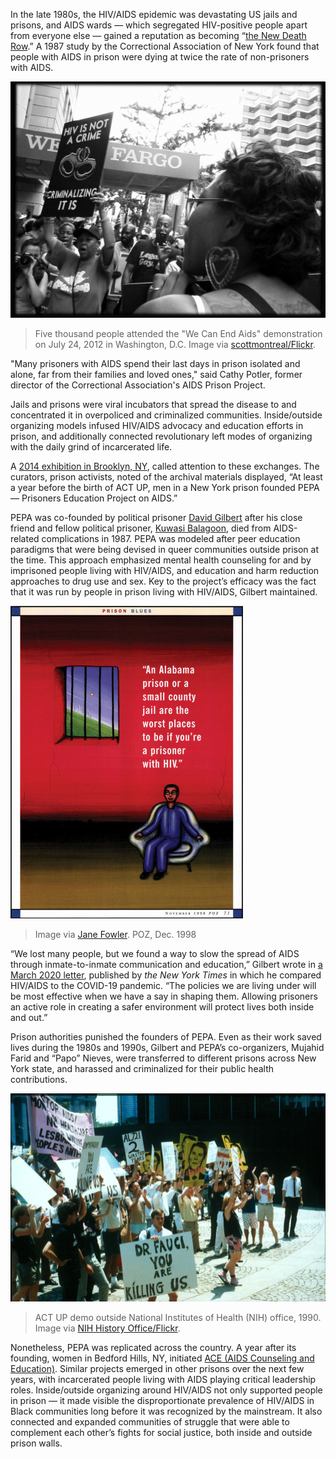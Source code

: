 In the late 1980s, the HIV/AIDS epidemic was devastating US jails and prisons, and AIDS wards — which segregated HIV-positive people apart from everyone else — gained a reputation as becoming “[the New Death Row](https://www.prisonlegalnews.org/news/1991/oct/15/aids-in-prison-the-new-death-row/).” A 1987 study by the Correctional Association of New York found that people with AIDS in prison were dying at twice the rate of non-prisoners with AIDS.

![TK TK](/assets/images/actions/inside-outside/hiv-aids-in-prison/criminalizing-hiv.jpg)
> Five thousand people attended the "We Can End Aids" demonstration on July 24, 2012 in Washington, D.C. Image via [scottmontreal/Flickr](https://www.flickr.com/photos/scottmontreal/7654400724).

"Many prisoners with AIDS spend their last days in prison isolated and alone, far from their families and loved ones," said Cathy Potler, former director of the Correctional Association's AIDS Prison Project.

Jails and prisons were viral incubators that spread the disease to and concentrated it in overpoliced and criminalized communities. Inside/outside organizing models infused HIV/AIDS advocacy and education efforts in prison, and additionally connected revolutionary left modes of organizing with the daily grind of incarcerated life.

A [2014 exhibition in Brooklyn, NY](https://www.poz.com/blog/exhibition-of-prison), called attention to these exchanges. The curators, prison activists, noted of the archival materials displayed, “At least a year before the birth of ACT UP, men in a New York prison founded PEPA — Prisoners Education Project on AIDS.”

PEPA was co-founded by political prisoner [David Gilbert](https://prisonersolidarity.com/prisoner/david-gilbert) after his close friend and fellow political prisoner, [Kuwasi Balagoon](https://www.akpress.org/a-soldier-s-story.html), died from AIDS-related complications in 1987. PEPA was modeled after peer education paradigms that were being devised in queer communities outside prison at the time. This approach emphasized mental health counseling for and by imprisoned people  living with HIV/AIDS, and education and harm reduction approaches to drug use and sex. Key to the project’s efficacy was the fact that it was run by people in prison living with HIV/AIDS, Gilbert maintained.

![TK TK](/assets/images/actions/inside-outside/hiv-aids-in-prison/november-poz.jpeg)
> Image via [Jane Fowler](https://www.poz.com/article/year-poz-1998#search-query=aids%20prison%20education). POZ, Dec. 1998

“We lost many people, but we found a way to slow the spread of AIDS through inmate-to-inmate communication and education,” Gilbert wrote in [a March 2020 letter](https://www.nytimes.com/2020/03/29/opinion/letters/coronavirus-prison.html), published by _the New York Times_ in which he compared HIV/AIDS to the COVID-19 pandemic. “The policies we are living under will be most effective when we have a say in shaping them. Allowing prisoners an active role in creating a safer environment will protect lives both inside and out.”

Prison authorities punished the founders of PEPA. Even as their work saved lives during the 1980s and 1990s, Gilbert and PEPA’s co-organizers, Mujahid Farid and “Papo” Nieves, were transferred to different prisons across New York state, and harassed and criminalized for their public health contributions.

![TK TK](/assets/images/actions/inside-outside/hiv-aids-in-prison/dr-fauci.jpg)
> ACT UP demo outside National Institutes of Health (NIH) office, 1990. Image via [NIH History Office/Flickr](https://www.flickr.com/photos/historyatnih/14172919087/in/photostream/).

Nonetheless, PEPA was replicated across the country. A year after its founding, women in Bedford Hills, NY, initiated [ACE (AIDS Counseling and Education)](https://pubmed.ncbi.nlm.nih.gov/10546177/https://pubmed.ncbi.nlm.nih.gov/10546177/). Similar projects emerged in other prisons over the next few years, with incarcerated people living with AIDS playing critical leadership roles. Inside/outside organizing around HIV/AIDS not only supported people in prison — it made visible the disproportionate prevalence of HIV/AIDS in Black communities long before it was recognized by the mainstream. It also connected and expanded communities of struggle that were able to complement each other’s fights for social justice, both inside and outside prison walls.
